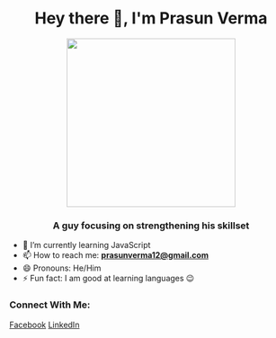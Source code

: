 
<h1 align="center"> Hey there 👋, I'm Prasun Verma </h1>
<div align="center">
  <img src="https://user-images.githubusercontent.com/47386692/168473095-703e2b77-1bcb-4800-9c97-93f2842ce51f.jpg" style= "width:300px;height:300px;border:50%; object-fit:contain"/>
</div>
<h3 align="center"> A guy focusing on strengthening his skillset </h3>

<!--
**prasium/prasium** is a ✨ _special_ ✨ repository because its `README.md` (this file) appears on your GitHub profile.

Here are some ideas to get you started:

- 🔭 I’m currently working on ...
- 🌱 I’m currently learning ...
- 👯 I’m looking to collaborate on ...
- 🤔 I’m looking for help with ...
- 💬 Ask me about ...
- 📫 How to reach me: ...
- 😄 Pronouns: ...
- ⚡ Fun fact: ...
-->

- 🌱 I’m currently learning JavaScript
- 📫 How to reach me: <strong><a href="mailto:prasunverma12@gmail.com">prasunverma12@gmail.com</a></strong>
- 😄 Pronouns: He/Him
- ⚡ Fun fact: I am good at learning languages 😉

### Connect With Me: 
[Facebook](https://www.facebook.com/prasun.112/)
[LinkedIn](https://www.linkedin.com/in/prasium/)

